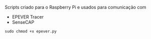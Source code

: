 Scripts criado para o Raspberry Pi e usados para comunicação com
* EPEVER Tracer
* SenseCAP
```
sudo chmod +x epever.py
```
